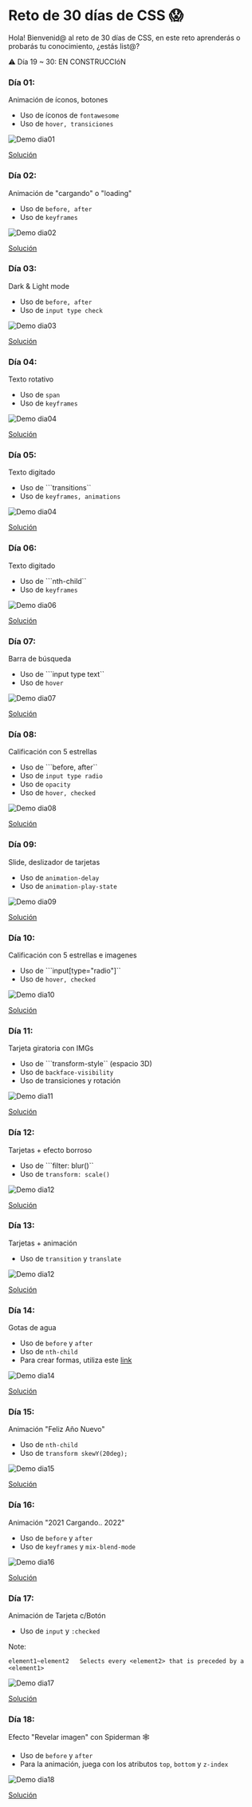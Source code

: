 # Reto de 30 días de CSS 😱

Hola! Bienvenid@ al reto de 30 días de CSS, en este reto aprenderás o probarás tu conocimiento, ¿estás list@?

⚠️ Día 19 ~ 30: EN CONSTRUCCIóN
### Día 01:

Animación de íconos, botones
- Uso de íconos de ```fontawesome```
- Uso de ```hover, transiciones```

![Demo dia01](https://github.com/melissahuertadev/Reto-30dias-CSS/blob/master/demo/dia01.gif)

[Solución](https://github.com/melissahuertadev/Reto-30dias-CSS/blob/solucion/dia01/reto.css)

### Día 02:

Animación de "cargando" o "loading"
- Uso de ```before, after```
- Uso de ```keyframes```

![Demo dia02](https://github.com/melissahuertadev/Reto-30dias-CSS/blob/master/demo/dia02.gif)

[Solución](https://github.com/melissahuertadev/Reto-30dias-CSS/blob/solucion/dia02/reto.css)


### Día 03:

Dark & Light mode
- Uso de ```before, after```
- Uso de ```input type check```

![Demo dia03](https://github.com/melissahuertadev/Reto-30dias-CSS/blob/master/demo/dia03.gif)

[Solución](https://github.com/melissahuertadev/Reto-30dias-CSS/blob/solucion/dia03/reto.css)


### Día 04:

Texto rotativo
- Uso de ```span```
- Uso de ```keyframes```

![Demo dia04](https://github.com/melissahuertadev/Reto-30dias-CSS/blob/master/demo/dia04.gif)

[Solución](https://github.com/melissahuertadev/Reto-30dias-CSS/blob/solucion/dia04/reto.css)

### Día 05:

Texto digitado
- Uso de ```transitions``
- Uso de ```keyframes, animations```

![Demo dia04](https://github.com/melissahuertadev/Reto-30dias-CSS/blob/master/demo/dia05.gif)

[Solución](https://github.com/melissahuertadev/Reto-30dias-CSS/blob/solucion/dia05/reto.css)

### Día 06:

Texto digitado
- Uso de ```nth-child``
- Uso de ```keyframes```

![Demo dia06](https://github.com/melissahuertadev/Reto-30dias-CSS/blob/master/demo/dia06.gif) 

[Solución](https://github.com/melissahuertadev/Reto-30dias-CSS/blob/solucion/dia06/reto.css)


### Día 07:

Barra de búsqueda
- Uso de ```input type text``
- Uso de ```hover```

![Demo dia07](https://github.com/melissahuertadev/Reto-30dias-CSS/blob/master/demo/dia07.gif)

[Solución](https://github.com/melissahuertadev/Reto-30dias-CSS/blob/solucion/dia07/reto.css)

### Día 08:

Calificación con 5 estrellas
- Uso de ```before, after``
- Uso de ```input type radio```
- Uso de ```opacity```
- Uso de ```hover, checked```

![Demo dia08](https://github.com/melissahuertadev/Reto-30dias-CSS/blob/master/demo/dia08.gif)

[Solución](https://github.com/melissahuertadev/Reto-30dias-CSS/blob/solucion/dia08/reto.css)

### Día 09:

Slide, deslizador de tarjetas
- Uso de ```animation-delay```
- Uso de ```animation-play-state```

![Demo dia09](https://github.com/melissahuertadev/Reto-30dias-CSS/blob/master/demo/dia09.gif)

[Solución](https://github.com/melissahuertadev/Reto-30dias-CSS/blob/solucion/dia09/reto.css)

### Día 10:

Calificación con 5 estrellas e imagenes
- Uso de ```input[type="radio"]``
- Uso de ```hover, checked```

![Demo dia10](https://github.com/melissahuertadev/Reto-30dias-CSS/blob/master/demo/dia10.gif)

[Solución](https://github.com/melissahuertadev/Reto-30dias-CSS/blob/solucion/dia10/reto.css)

### Día 11:

Tarjeta giratoria con IMGs
- Uso de ```transform-style`` (espacio 3D)
- Uso de ```backface-visibility```
- Uso de transiciones y rotación

![Demo dia11](https://github.com/melissahuertadev/Reto-30dias-CSS/blob/master/demo/dia11.gif)

[Solución](https://github.com/melissahuertadev/Reto-30dias-CSS/blob/solucion/dia11/reto.css)

### Día 12:

Tarjetas + efecto borroso
- Uso de ```filter: blur()``
- Uso de ```transform: scale()```

![Demo dia12](https://github.com/melissahuertadev/Reto-30dias-CSS/blob/master/demo/dia12.gif)

[Solución](https://github.com/melissahuertadev/Reto-30dias-CSS/blob/solucion/dia12/reto.css)

### Día 13:

Tarjetas + animación 
- Uso de ```transition``` y ```translate```

![Demo dia12](https://github.com/melissahuertadev/Reto-30dias-CSS/blob/master/demo/dia13.gif)

[Solución](https://github.com/melissahuertadev/Reto-30dias-CSS/blob/solucion/dia13/reto.css)

### Día 14:

Gotas de agua
- Uso de ```before``` y ```after```
-  Uso de ```nth-child```
- Para crear formas, utiliza este [link](https://9elements.github.io/fancy-border-radius/)

![Demo dia14](https://github.com/melissahuertadev/Reto-30dias-CSS/blob/master/demo/dia14.gif)

[Solución](https://github.com/melissahuertadev/Reto-30dias-CSS/blob/solucion/dia14/reto.css)

### Día 15:

Animación "Feliz Año Nuevo"

-  Uso de ```nth-child```
-  Uso de ```transform skewY(20deg);```

![Demo dia15](https://github.com/melissahuertadev/Reto-30dias-CSS/blob/master/demo/dia15.gif)

[Solución](https://github.com/melissahuertadev/Reto-30dias-CSS/blob/solucion/dia15/reto.css)

### Día 16:

Animación "2021 Cargando.. 2022"

- Uso de ```before``` y ```after```
- Uso de ```keyframes``` y ```mix-blend-mode```

![Demo dia16](https://github.com/melissahuertadev/Reto-30dias-CSS/blob/master/demo/dia16.gif)

[Solución](https://github.com/melissahuertadev/Reto-30dias-CSS/blob/solucion/dia16/reto.css)

### Día 17:

Animación de Tarjeta c/Botón
- Uso de ```input``` y ```:checked```

Note:
```
element1~element2	Selects every <element2> that is preceded by a <element1>
```

![Demo dia17](https://github.com/melissahuertadev/Reto-30dias-CSS/blob/master/demo/dia17.gif)

[Solución](https://github.com/melissahuertadev/Reto-30dias-CSS/blob/solucion/dia17/reto.css)

### Día 18:

Efecto "Revelar imagen" con Spiderman 🕸
- Uso de ```before``` y ```after```
- Para la animación, juega con los atributos ```top```, ```bottom``` y ```z-index```

![Demo dia18](https://github.com/melissahuertadev/Reto-30dias-CSS/blob/master/demo/dia18.gif)

[Solución](https://github.com/melissahuertadev/Reto-30dias-CSS/blob/solucion/dia18/reto.css)